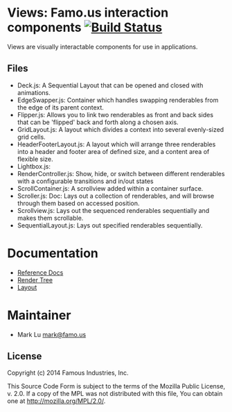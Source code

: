 Views: Famo.us interaction components [![Build Status](https://travis-ci.org/Famous/views.svg)](https://travis-ci.org/Famous/views)
=====================================

Views are visually interactable components for use in applications.


## Files

- Deck.js: A Sequential Layout that can be opened and closed with animations.
- EdgeSwapper.js: Container which handles swapping renderables from the edge of
  its parent context.
- Flipper.js: Allows you to link two renderables as front and back sides that
  can be 'flipped' back and forth along a chosen axis.
- GridLayout.js: A layout which divides a context into several evenly-sized grid
  cells.
- HeaderFooterLayout.js: A layout which will arrange three renderables into a
  header and footer area of defined size, and a content area of flexible size.
- Lightbox.js:
- RenderController.js: Show, hide, or switch between different renderables with
  a configurable transitions and in/out states
- ScrollContainer.js: A scrollview added within a container surface.
- Scroller.js: Doc: Lays out a collection of renderables, and will browse through them based on accessed position.
- Scrollview.js:  Lays out the sequenced renderables sequentially and makes them
  scrollable.
- SequentialLayout.js: Lays out specified renderables sequentially.

# Documentation

- [Reference Docs][reference-documentation]
- [Render Tree][render-tree]
- [Layout][layout]

# Maintainer

- Mark Lu <mark@famo.us>


## License

Copyright (c) 2014 Famous Industries, Inc.

This Source Code Form is subject to the terms of the Mozilla Public License,
v. 2.0. If a copy of the MPL was not distributed with this file, You can obtain
one at http://mozilla.org/MPL/2.0/.


[reference-documentation]: http://famo.us/docs
[render-tree]: http://famo.us/guides/dev/render-tree.html
[layout]: http://famo.us/guides/dev/layout.html
